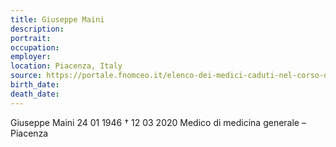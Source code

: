 ```yaml
---
title: Giuseppe Maini
description: 
portrait: 
occupation: 
employer: 
location: Piacenza, Italy
source: https://portale.fnomceo.it/elenco-dei-medici-caduti-nel-corso-dellepidemia-di-covid-19/
birth_date: 
death_date: 
---
```




Giuseppe Maini 24 01 1946 † 12 03 2020
Medico di medicina generale – Piacenza